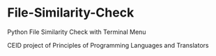 # File-Similarity-Check
Python File Similarity Check with Terminal Menu

CEID project of Principles of Programming Languages and Translators
